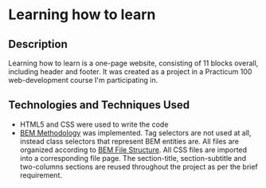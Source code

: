 # Learning how to learn

## Description
Learning how to learn is a one-page website, consisting of 11 blocks overall, including header and footer. It was created as a project in a Practicum 100 web-development course I'm participating in. 

## Technologies and Techniques Used
* HTML5 and CSS were used to write the code
* [BEM Methodology](https://en.bem.info/) was implemented. Tag selectors are not used at all, instead class selectors that represent BEM entities are. All files are organized according to [BEM File Structure](https://en.bem.info/methodology/quick-start/#file-structure). All CSS files are imported into a corresponding file page. The section-title, section-subtitle and two-columns sections are reused throughout the project as per the brief requirement. 
